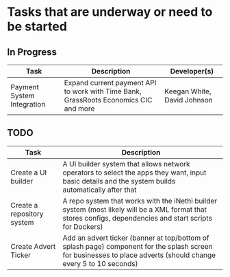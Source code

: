 # Tasks that are underway or need to be started
## In Progress
| Task | Description | Developer(s) |
|---|---|---|
| Payment System Integration| Expand current payment API to work with Time Bank, GrassRoots Economics CIC and more | Keegan White, David Johnson |

## TODO
| Task | Description |
|---|---|
| Create a UI builder | A UI builder system that allows network operators to select the apps they want, input basic details and the system builds automatically after that |
| Create a repository system | A repo system that works with the iNethi builder system (most likely will be a XML format that stores configs, dependencies and start scripts for Dockers) |
| Create Advert Ticker | Add an advert ticker (banner at top/bottom of splash page)  component for the splash screen for businesses to place adverts (should change every 5 to 10 seconds) |